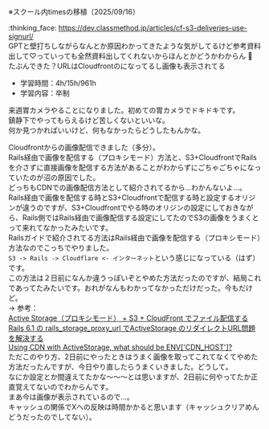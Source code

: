 ※スクール内timesの移植（2025/09/16）

:thinking_face: 
https://dev.classmethod.jp/articles/cf-s3-deliveries-use-signurl/  
GPTと壁打ちしながらなんとか原因わかってきたような気がしてるけど参考資料出して♡っていっても全然資料出してくれないからほんとかどうかわからん :pleading_face:  
たぶんできた？URLはCloudfrontのになってるし画像も表示されてる

- 学習時間：4h/15h/961h
- 学習内容：卒制

来週胃カメラやることになりました。初めての胃カメラでドキドキです。  
鎮静下でやってもらえるけど苦しくないといいな。  
何か見つかればいいけど、何もなかったらどうしたもんかな。

Cloudfrontからの画像配信できました（多分）。  
Rails経由で画像を配信する（プロキシモード）方法と、S3+CloudfrontでRailsを介さずに直接画像を配信する方法があることがわからずにごちゃごちゃになっていたのが沼の原因でした。  
どっちもCDNでの画像配信方法として紹介されてるから…わかんないよ…。  
Rails経由で画像を配信する時とS3+Cloudfrontで配信する時と設定するオリジンが違うのですが、S3+Cloudfrontでやる時のオリジンの設定にしておきながら、Rails側ではRails経由で画像配信する設定にしてたのでS3の画像をうまくとって来れてなかったみたいです。  
Railsガイドで紹介されてる方法はRails経由で画像を配信する（プロキシモード）方法なのでこっちでやりました。  
`S3 -> Rails -> Cloudflare <- インターネット`という感じになっている（はず）です。  
この方法は２日前になんか違うっぽいぞとやめた方法だったのですが、結局これであってたみたいです。おれがなんもわかってなかっただけだった。今もだけど。  
→ 参考：  
[Active Storage（プロキシモード） + S3 + CloudFront でファイル配信する](https://zenn.dev/shunjuio/articles/551e4bc7a2e7fb)  
[Rails 6.1 の rails_storage_proxy_url でActiveStorage のリダイレクトURL問題を解決する](https://takeyuweb.hatenablog.com/entry/2021/01/21/000000)  
[Using CDN with ActiveStorage, what should be ENV\['CDN_HOST'\]?](https://stackoverflow.com/questions/76291653/using-cdn-with-activestorage-what-should-be-envcdn-host/76365132#76365132)  
ただこのやり方、2日前にやったときはうまく画像を取ってこれてなくてやめた方法だったんですが、今日やり直したらうまくいきました。どうして。  
なにか設定とか間違えてたかな～～～とは思いますが、2日前に何やってたか正直覚えてないのでわからんです。  
まあ今は画像が表示されているので…。  
キャッシュの関係でXへの反映は時間かかると思います（キャッシュクリアめんどうだったのでしてない）。


